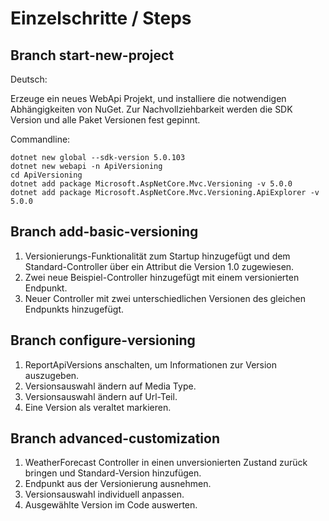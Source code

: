 # Einzelschritte / Steps

## Branch start-new-project

Deutsch:

Erzeuge ein neues WebApi Projekt, und installiere die notwendigen Abhängigkeiten von NuGet. Zur Nachvollziehbarkeit werden die SDK Version und alle Paket Versionen fest gepinnt.

Commandline:

```shell
dotnet new global --sdk-version 5.0.103
dotnet new webapi -n ApiVersioning
cd ApiVersioning
dotnet add package Microsoft.AspNetCore.Mvc.Versioning -v 5.0.0
dotnet add package Microsoft.AspNetCore.Mvc.Versioning.ApiExplorer -v 5.0.0
```

## Branch add-basic-versioning

1. Versionierungs-Funktionalität zum Startup hinzugefügt und dem Standard-Controller über ein Attribut die Version 1.0 zugewiesen.
2. Zwei neue Beispiel-Controller hinzugefügt mit einem versionierten Endpunkt. 
3. Neuer Controller mit zwei unterschiedlichen Versionen des gleichen Endpunkts hinzugefügt.

## Branch configure-versioning

1. ReportApiVersions anschalten, um Informationen zur Version auszugeben.
2. Versionsauswahl ändern auf Media Type.
3. Versionsauswahl ändern auf Url-Teil.
4. Eine Version als veraltet markieren.

## Branch advanced-customization

1. WeatherForecast Controller in einen unversionierten Zustand zurück bringen und Standard-Version hinzufügen.
2. Endpunkt aus der Versionierung ausnehmen.
3. Versionsauswahl individuell anpassen.
4. Ausgewählte Version im Code auswerten.
